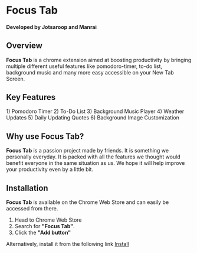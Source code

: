 <h1>Focus Tab </h1>
<h4>Developed by Jotsaroop and Manrai</h4>

<h2>Overview</h2>
<strong>Focus Tab</strong> is a chrome extension aimed at boosting productivity by bringing multiple different useful features like pomodoro-timer, to-do list, background music and many more easy accessible on your New Tab Screen. 

<h2>Key Features</h2>
1) Pomodoro Timer
2) To-Do List
3) Background Music Player
4) Weather Updates
5) Daily Updating Quotes
6) Background Image Customization

<h2>Why use Focus Tab?</h2>
<strong>Focus Tab</strong> is a passion project made by friends. It is something we personally everyday. It is packed with all the features we thought would benefit everyone in the same situation as us. 
We hope it will help improve your productivity even by a little bit. 

<h2>Installation</h2>
<strong>Focus Tab</strong> is available on the Chrome Web Store and can easily be accessed from there. 

1) Head to Chrome Web Store
2) Search for <strong>"Focus Tab"</strong>.
3) Click the <strong>"Add button"</strong>

Alternatively, install it from the following link
<a href="https://chromewebstore.google.com/detail/focus-tab/leiofepjjglilgnegnnppaglgdnpieen" class="button big">Install</a>




